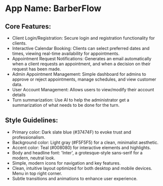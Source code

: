 # **App Name**: BarberFlow

## Core Features:

- Client Login/Registration: Secure login and registration functionality for clients.
- Interactive Calendar Booking: Clients can select preferred dates and times, viewing real-time availability for appointments.
- Appointment Request Notifications: Generates an email automatically when a client requests an appointment, and when a decision on their request has been made.
- Admin Appointment Management: Simple dashboard for admins to approve or reject appointments, manage schedules, and view customer data.
- User Account Management: Allows users to view/modify their account details
- Turn summarization: Use AI to help the administrator get a summarization of what needs to be done for the turn.

## Style Guidelines:

- Primary color: Dark slate blue (#37474F) to evoke trust and professionalism.
- Background color: Light gray (#F5F5F5) for a clean, minimalist aesthetic.
- Accent color: Teal (#008080) for interactive elements and highlights.
- Body and headline font: 'Inter', a grotesque-style sans-serif for a modern, neutral look.
- Simple, modern icons for navigation and key features.
- Clean, intuitive layout optimized for both desktop and mobile devices. Menu in top right corner.
- Subtle transitions and animations to enhance user experience.